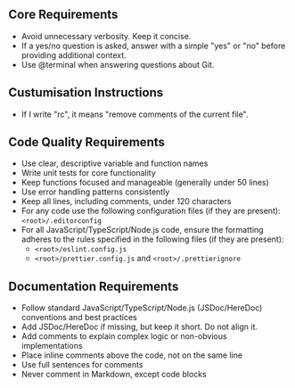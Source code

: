 ## Core Requirements

- Avoid unnecessary verbosity. Keep it concise.
- If a yes/no question is asked, answer with a simple "yes" or "no" before providing additional context.
- Use @terminal when answering questions about Git.

## Custumisation Instructions
- If I write "rc", it means "remove comments of the current file".

## Code Quality Requirements

- Use clear, descriptive variable and function names
- Write unit tests for core functionality
- Keep functions focused and manageable (generally under 50 lines)
- Use error handling patterns consistently
- Keep all lines, including comments, under 120 characters
- For any code use the following configuration files (if they are present): `<root>/.editorconfig`
- For all JavaScript/TypeScript/Node.js code, ensure the formatting adheres to the rules specified in the following files (if they are present):
  - `<root>/eslint.config.js`
  - `<root>/prettier.config.js` and `<root>/.prettierignore`

## Documentation Requirements

- Follow standard JavaScript/TypeScript/Node.js (JSDoc/HereDoc) conventions and best practices
- Add JSDoc/HereDoc if missing, but keep it short. Do not align it.
- Add comments to explain complex logic or non-obvious implementations
- Place inline comments above the code, not on the same line
- Use full sentences for comments
- Never comment in Markdown, except code blocks

